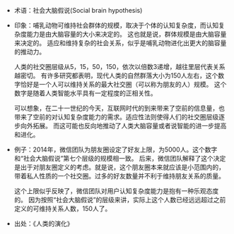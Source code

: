 + 术语：社会大脑假说(Social brain hypothesis)
+ 印象：哺乳动物可维持社会群体的规模，取决于个体的认知复杂度，而认知复杂度能力是由大脑容量的大小来决定的。
这也就是说，群体规模是由大脑容量来决定的。
适应和维持复杂的社会关系，似乎是哺乳动物进化出更大的脑容量的推动力。

  人类的社交圈层级从5，15，50，150，依次以倍数3递增，越往里层代表关系越密切。
有许多研究都表明，现代人类的自然群落大小为150人左右，这个数字恰好是一个人可以维持关系的最大社交圈（可以称为朋友的人）规模。
这个数字是随着人类智能水平具有一定程度的正相关性。

  可以想象，在二十一世纪的今天，互联网时代的到来带来了空前的信息量，也带来了空前的对认知复杂度能力的需求。适应性法则使得人们的社交圈层级逐步向外拓展。
而这可能也反向地推动了人类大脑容量或者说智能的进一步提高和进化。

+ 例子：2014年，微信团队为朋友圈设定了好友上限，为5000人。这个数字和“社会大脑假说”第七个层级的规模相一致。
后来，微信团队解释了这个决定是出于对朋友圈定义的考虑。就是说，这个朋友圈本来就应该是小范围内的，带着私人性质的一个社交圈。过多的好友数量并不利于维持朋友关系的质量。
    
  这个上限似乎反映了，微信团队对用户认知复杂度能力是抱有一种乐观态度的。
因为按照“社会大脑假说”的层级来讲，实际上这个人数已经远远超过之前定义的可维持关系人数，150人了。

+ 出处：《人类的演化》
